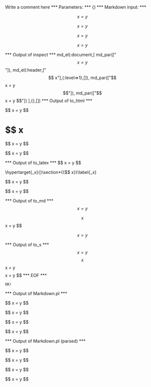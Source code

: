Write a comment here
*** Parameters: ***
{}
*** Markdown input: ***

$$ x = y $$

$$ x 
= y $$

$$ 
x = y $$

$$ x = y 
$$

*** Output of inspect ***
md_el(:document,[
	md_par(["$$ x = y $$"]),
	md_el(:header,["$$ x"],{:level=>1},[]),
	md_par(["$$ x = y $$"]),
	md_par(["$$ x = y $$"])
],{},[])
*** Output of to_html ***

<p>$$ x = y $$</p>

<h1 id='_x'>$$ x</h1>

<p>$$ x = y $$</p>

<p>$$ x = y $$</p>

*** Output of to_latex ***
\$\$ x = y \$\$

\hypertarget{_x}{}\section*{{\$\$ x}}\label{_x}

\$\$ x = y \$\$

\$\$ x = y \$\$


*** Output of to_md ***
$$ x = y $$

$$ x$$ x = y $$

$$ x = y $$


*** Output of to_s ***
$$ x = y $$$$ x$$ x = y $$$$ x = y $$
*** EOF ***



	OK!



*** Output of Markdown.pl ***
<p>$$ x = y $$</p>

<p>$$ x 
= y $$</p>

<p>$$ 
x = y $$</p>

<p>$$ x = y 
$$</p>

*** Output of Markdown.pl (parsed) ***
<p>$$ x = y $$</p
   ><p>$$ x 
= y $$</p
   ><p>$$ 
x = y $$</p
   ><p>$$ x = y 
$$</p
 >